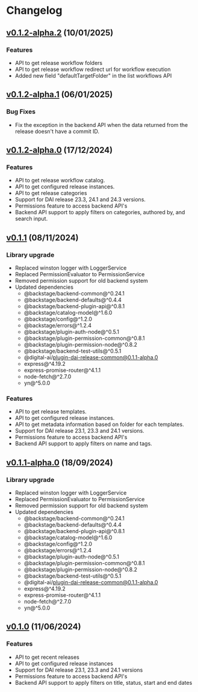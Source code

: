 # Changelog

## [v0.1.2-alpha.2](https://github.com/digital-ai/backstage-release/tree/dai-release-backend/v0.1.2-alpha.2) (10/01/2025)

### Features

- API to get release workflow folders
- API to get release workflow redirect url for workflow execution
- Added new field "defaultTargetFolder" in the list workflows API

## [v0.1.2-alpha.1](https://github.com/digital-ai/backstage-release/tree/dai-release-backend/v0.1.2-alpha.1) (06/01/2025)

### Bug Fixes

- Fix the exception in the backend API when the data returned from the release doesn't have a commit ID.

## [v0.1.2-alpha.0](https://github.com/digital-ai/backstage-release/tree/dai-release-backend/v0.1.2-alpha.0) (17/12/2024)

### Features

- API to get release workflow catalog.
- API to get configured release instances.
- API to get release categories
- Support for DAI release 23.3, 24.1 and 24.3 versions.
- Permissions feature to access backend API's
- Backend API support to apply filters on categories, authored by, and search input.

## [v0.1.1](https://github.com/digital-ai/backstage-release/tree/dai-release-backend/v0.1.1) (08/11/2024)

### Library upgrade

- Replaced winston logger with LoggerService
- Replaced PermissionEvaluator to PermissionService
- Removed permission support for old backend system
- Updated dependencies
  - @backstage/backend-common@^0.24.1
  - @backstage/backend-defaults@^0.4.4
  - @backstage/backend-plugin-api@^0.8.1
  - @backstage/catalog-model@^1.6.0
  - @backstage/config@^1.2.0
  - @backstage/errors@^1.2.4
  - @backstage/plugin-auth-node@^0.5.1
  - @backstage/plugin-permission-common@^0.8.1
  - @backstage/plugin-permission-node@^0.8.2
  - @backstage/backend-test-utils@^0.5.1
  - @digital-ai/plugin-dai-release-common@0.1.1-alpha.0
  - express@^4.19.2
  - express-promise-router@^4.1.1
  - node-fetch@^2.7.0
  - yn@^5.0.0

### Features

- API to get release templates.
- API to get configured release instances.
- API to get metadata information based on folder for each templates.
- Support for DAI release 23.1, 23.3 and 24.1 versions.
- Permissions feature to access backend API's
- Backend API support to apply filters on name and tags.

## [v0.1.1-alpha.0](https://github.com/digital-ai/backstage-release/tree/dai-release-backend/v0.1.1-alpha.0) (18/09/2024)

### Library upgrade

- Replaced winston logger with LoggerService
- Replaced PermissionEvaluator to PermissionService
- Removed permission support for old backend system
- Updated dependencies
  - @backstage/backend-common@^0.24.1
  - @backstage/backend-defaults@^0.4.4
  - @backstage/backend-plugin-api@^0.8.1
  - @backstage/catalog-model@^1.6.0
  - @backstage/config@^1.2.0
  - @backstage/errors@^1.2.4
  - @backstage/plugin-auth-node@^0.5.1
  - @backstage/plugin-permission-common@^0.8.1
  - @backstage/plugin-permission-node@^0.8.2
  - @backstage/backend-test-utils@^0.5.1
  - @digital-ai/plugin-dai-release-common@0.1.1-alpha.0
  - express@^4.19.2
  - express-promise-router@^4.1.1
  - node-fetch@^2.7.0
  - yn@^5.0.0

## [v0.1.0](https://github.com/digital-ai/backstage-release/tree/dai-release-backend/v0.1.0) (11/06/2024)

### Features

- API to get recent releases
- API to get configured release instances
- Support for DAI release 23.1, 23.3 and 24.1 versions
- Permissions feature to access backend API's
- Backend API support to apply filters on title, status, start and end dates

